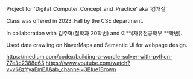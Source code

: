 Project for 'Digital_Computer_Concept_and_Practice' aka '컴개실'

Class was offered in 2023_Fall by the CSE department.

In collaboration with 김주혁(철학과 20학번) and 이**(자유전공학부 **학번).

Used data crawling on NaverMaps and Semantic UI for webpage design.

https://medium.com/codex/building-a-wordle-solver-with-python-77e3c2388d63 https://www.youtube.com/watch?v=v68zYyaEmEA&ab_channel=3Blue1Brown

